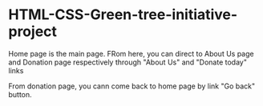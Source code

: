 # HTML-CSS-Green-tree-initiative-project

Home page is the main page. FRom here, you can direct to About Us page and Donation page respectively through "About Us" and "Donate today" links

From donation page, you cann come back to home page by link "Go back" button.